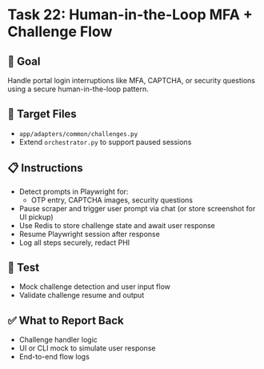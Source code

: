 # Task 22: Human-in-the-Loop MFA + Challenge Flow

## 🎯 Goal
Handle portal login interruptions like MFA, CAPTCHA, or security questions using a secure human-in-the-loop pattern.

## 📂 Target Files
- `app/adapters/common/challenges.py`
- Extend `orchestrator.py` to support paused sessions

## 📋 Instructions
- Detect prompts in Playwright for:
  - OTP entry, CAPTCHA images, security questions
- Pause scraper and trigger user prompt via chat (or store screenshot for UI pickup)
- Use Redis to store challenge state and await user response
- Resume Playwright session after response
- Log all steps securely, redact PHI

## 🧪 Test
- Mock challenge detection and user input flow
- Validate challenge resume and output

## ✅ What to Report Back
- Challenge handler logic
- UI or CLI mock to simulate user response
- End-to-end flow logs